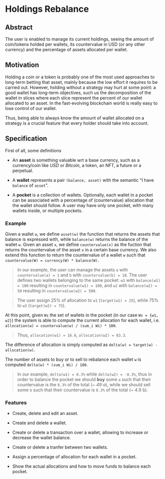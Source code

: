 # Holdings Rebalance

## Abstract

The user is enabled to manage its current holdings, seeing the amount of
coin/tokens holded per wallets, its countervalue in USD (or any other currency)
and the percentage of assets allocated per wallet.

## Motivation

Holding a coin or a token is probably one of the most used approaches to
long-term betting that asset, mainly because the low effort it requires to be
carried out. However, holding without a strategy may hurt at some point: a good
wallet has long-term objectives, such us the decomposition of the wallet in
slices where each slice represent the percent of our wallet allocated to an
asset. In the fast-evolving blockchain world is really easy to lose control of
our wallet.

Thus, being able to always know the amount of wallet allocated on a strategy is
a crucial feature that every holder should take into account.

## Specification

First of all, some definitions

- An **asset** is something valuable wrt a base currency, such as a
  currency/coin like _USD_ or _Bitcoin_, a token, an NFT, a future or a
  perpetual.

- A **wallet** represents a pair `(balance, asset)` with the semantic "I have
  `balance` of `asset`".

- A **pocket** is a collection of wallets. Optionally, each wallet in a pocket
  can be associated with a percentage of (countervalue) allocation that the
  wallet should follow. A user may have only one pocket, with many wallets
  inside, or multiple pockets.

### Example

Given a wallet `w`, we define `asset(w)` the function that returns the assets
that balance is expressed with, while `balance(w)` returns the balance of the
wallet `w`. Given an asset `x`, we define `countervalue(x)` as the fuction that
returns the countervalue of the asset `x` in a certain base currency. We also
extend this function to return the countervalue of a wallet `w` such that
`countervalue(W) = currency(W) * balance(W)`.

> In our example, the user can manage the assets `a` with `countervalue(a) = 1`
> and `b` with `countervalue(b) = 10`. The user defines two wallets belonging to
> the same pocket: `w1` with `balance(w1) = 100` resulting in
> `countervalue(w1) = 100`, and `w2` with `balance(w2) = 50` resulting in
> `countervalue(w2) = 500`.

> The user assign 25% of allocation to `w1` (`target(w1) = 25`), while 75% to
> `w2` (`target(w2) = 75`).

At this point, given `Ws` the set of wallets in the pocket (in our case
`Ws = {w1, w2}`) the system is able to compute the current allocation for each
wallet, i.e. `allocation(w) = countervalue(w) / (sum_i Wi) * 100`.

> Thus, `allocation(w1) = 16.6`, `allocation(w2) = 83.3`.

The difference of allocation is simply computed as `delta(w) = target(w) - allocation(w)`.

The number of assets to buy or to sell to rebalance each wallet `w` is computed
`delta(w) * (sum_i Wi) / 100`.

> In our example, `delta(w1) = 8.3%` while `delta(w2) = -8.3%`, thus in order to
> balance the pocket we should **buy** some `a` such that their countervalue is
> the `8.3%` of the total (_~ 49 a_), while we should sell some `b` such that
> their countervalue is `8.3%` of the total (~ 4.9 b).

### Features

- Create, delete and edit an asset.

- Create and delete a wallet.

- Create or delete a transaction over a wallet, allowing to increase or decrease
  the wallet balance.

- Create or delete a tranfer between two wallets.

- Assign a percentage of allocation for each wallet in a pocket.

- Show the actual allocations and how to move funds to balance each pocket.

